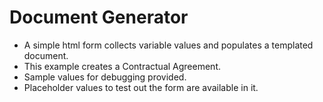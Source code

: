 # Document Generator

* A simple html form collects variable values and populates a templated document.
* This example creates a Contractual Agreement.
* Sample values for debugging provided.
* Placeholder values to test out the form are available in it.